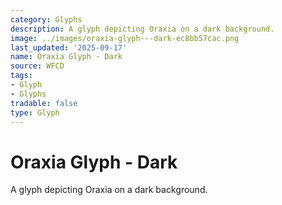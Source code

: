 ```yaml
---
category: Glyphs
description: A glyph depicting Oraxia on a dark background.
image: ../images/oraxia-glyph---dark-ec8bb57cac.png
last_updated: '2025-09-17'
name: Oraxia Glyph - Dark
source: WFCD
tags:
- Glyph
- Glyphs
tradable: false
type: Glyph
---
```


# Oraxia Glyph - Dark

A glyph depicting Oraxia on a dark background.

